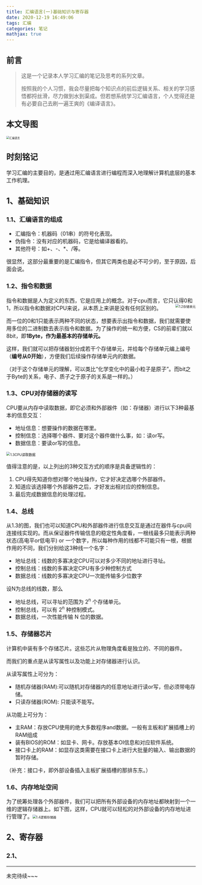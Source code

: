 ```yaml
---
title: 汇编语言(一)基础知识与寄存器
date: 2020-12-19 16:49:06
tags: 汇编
categories: 笔记
mathjax: true
---
```


## 前言

>这是一个记录本人学习汇编的笔记及思考的系列文章。
>
>按照我的个人习惯，我会尽量把每个知识点的前后逻辑关系、相关的学习感悟都捋丝滑，尽力做到水到渠成。但若想系统学习汇编语言，个人觉得还是有必要自己去刷一遍王爽的《编译语言》。

<!-- more -->

## 本文导图

<img src="汇编语言.png" alt="汇编语言" style="zoom:50%;" />

## 时刻铭记

学习汇编的主要目的，是通过用汇编语言进行编程而深入地理解计算机底层的基本工作机理。

## 1、基础知识

### 1.1、汇编语言的组成

- 汇编指令：机器码（01串）的符号化表现。
- 伪指令：没有对应的机器码，它是给编译器看的。
- 其他符号：如+、-、*、/等。

很显然，这部分最重要的是汇编指令，但其它两类也是必不可少的，至于原因，后面会说。

### 1.2、指令和数据

指令和数据是人为定义的东西，它是应用上的概念。对于cpu而言，它只认得0和1，所以指令和数据对CPU来说，从本质上来讲是没有任何区别的。
<img align="right" src="1.2存储单元.png" alt="1.2存储单元" style="zoom:60%;" />

而一位的0和1只能表示两种不同的状态，想要表示出指令和数据，我们就需要使用多位的二进制数去表示指令和数据。为了操作的统一和方便，CS的前辈们就以 8bit，即**1Byte，作为最基本的存储单元。**

这样，我们就可以把存储器划分成若干个存储单元，并给每个存储单元编上编号（**编号从0开始**），方便我们后续操作存储单元内的数据。

（对于这个存储单元的理解，可以类比“化学变化中的最小粒子是原子”。而bit之于Byte的关系，电子、质子之于原子的关系是一样的。）



### 1.3、CPU对存储器的读写

CPU要从内存中读取数据，即它必须和外部器件（如：存储器）进行以下3种最基本的信息交互：

- 地址信息：想要操作的数据在哪里。
- 控制信息：选择哪个器件、要对这个器件做什么事，如：读or写。
- 数据信息：要读or写的信息。

<img src="1.3CPU读取数据.png" alt="1.3CPU读取数据" style="zoom:65%;" />

值得注意的是，以上列出的3种交互方式的顺序是具备逻辑性的：

1. CPU得先知道你想对哪个地址操作，它才好决定选哪个外部器件。
2. 知道应该选择哪个外部器件之后，才好发出相对应的控制信息。
3. 最后完成数据信息的处理过程。

### 1.4、总线

从1.3的图，我们也可以知道CPU和外部器件进行信息交互是通过在器件与cpu间连接线实现的。而从保证器件传输信息的稳定性角度看，一根线最多只能表示两种状态(高电平or低电平) or 一个数字，所以每种作用的线都不可能只有一根，根据作用的不同，我们分别给这3种线一个名字：

- 地址总线：线数的多寡决定CPU可以对多少不同的地址进行寻址。
- 控制总线：线数的多寡决定CPU有多少种控制方式
- 数据总线：线数的多寡决定CPU一次能传输多少位数字

设N为总线的线数，那么

- 地址总线，可以寻址的范围为 2<sup>n</sup> 个存储单元。
- 控制总线，可以有 2<sup>n</sup> 种控制模式。
- 数据总线，一次性能传输 N 位的数据。

### 1.5、存储器芯片

计算机中装有多个存储芯片。这些芯片从物理角度看是独立的、不同的器件。

而我们的重点是从读写属性以及功能上对存储器进行认识。

从读写属性上可分为：

- 随机存储器(RAM):可以随机对存储器内的任意地址进行读or写，但必须带电存储。
- 只读存储器(ROM): 只能读不能写。

从功能上可分为：

- 主RAM：存放CPU使用的绝大多数程序and数据。一般有主板和扩展插槽上的RAM组成
- 装有BIOS的ROM：如显卡、网卡。存放基本OI信息和对应软件系统。
- 接口卡上的RAM：如显存这类需要在接口卡上进行大批量的输入、输出数据的暂时存储。

（补充：接口卡，即外部设备插入主板扩展插槽的那排东东。）

### 1.6、内存地址空间

为了统筹处理各个外部器件，我们可以把所有外部设备的内存地址都映射到一个一维的逻辑存储器上。如下图，这样，CPU就可以轻松的对外部设备的内存地址进行管理了。<img src="1.4逻辑存储器.png" alt="1.4逻辑存储器" style="zoom:60%;" />

## 2、寄存器

### 2.1、

***

未完待续~~~

